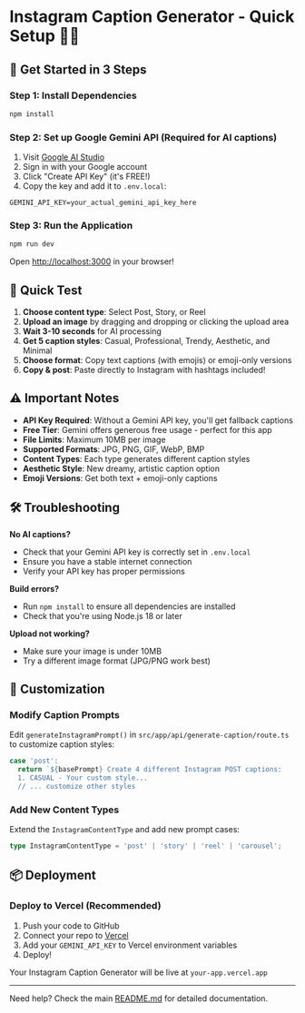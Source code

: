 # Instagram Caption Generator - Quick Setup 📸✨

## 🚀 Get Started in 3 Steps

### Step 1: Install Dependencies
```bash
npm install
```

### Step 2: Set up Google Gemini API (Required for AI captions)
1. Visit [Google AI Studio](https://aistudio.google.com/app/apikey)
2. Sign in with your Google account
3. Click "Create API Key" (it's FREE!)
4. Copy the key and add it to `.env.local`:

```env
GEMINI_API_KEY=your_actual_gemini_api_key_here
```

### Step 3: Run the Application
```bash
npm run dev
```

Open [http://localhost:3000](http://localhost:3000) in your browser!

## 🎯 Quick Test

1. **Choose content type**: Select Post, Story, or Reel
2. **Upload an image** by dragging and dropping or clicking the upload area
3. **Wait 3-10 seconds** for AI processing
4. **Get 5 caption styles**: Casual, Professional, Trendy, Aesthetic, and Minimal
5. **Choose format**: Copy text captions (with emojis) or emoji-only versions
6. **Copy & post**: Paste directly to Instagram with hashtags included!

## ⚠️ Important Notes

- **API Key Required**: Without a Gemini API key, you'll get fallback captions
- **Free Tier**: Gemini offers generous free usage - perfect for this app
- **File Limits**: Maximum 10MB per image
- **Supported Formats**: JPG, PNG, GIF, WebP, BMP
- **Content Types**: Each type generates different caption styles
- **Aesthetic Style**: New dreamy, artistic caption option
- **Emoji Versions**: Get both text + emoji-only captions

## 🛠️ Troubleshooting

**No AI captions?**
- Check that your Gemini API key is correctly set in `.env.local`
- Ensure you have a stable internet connection
- Verify your API key has proper permissions

**Build errors?**
- Run `npm install` to ensure all dependencies are installed
- Check that you're using Node.js 18 or later

**Upload not working?**
- Make sure your image is under 10MB
- Try a different image format (JPG/PNG work best)

## 🎨 Customization

### Modify Caption Prompts
Edit `generateInstagramPrompt()` in `src/app/api/generate-caption/route.ts` to customize caption styles:

```typescript
case 'post':
  return `${basePrompt} Create 4 different Instagram POST captions:
  1. CASUAL - Your custom style...
  // ... customize other styles
```

### Add New Content Types
Extend the `InstagramContentType` and add new prompt cases:

```typescript
type InstagramContentType = 'post' | 'story' | 'reel' | 'carousel';
```

## 📦 Deployment

### Deploy to Vercel (Recommended)
1. Push your code to GitHub
2. Connect your repo to [Vercel](https://vercel.com)
3. Add your `GEMINI_API_KEY` to Vercel environment variables
4. Deploy!

Your Instagram Caption Generator will be live at `your-app.vercel.app`

---

Need help? Check the main [README.md](README.md) for detailed documentation.
